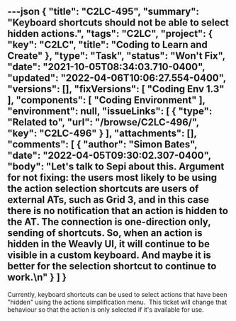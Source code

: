---json
{
  "title": "C2LC-495",
  "summary": "Keyboard shortcuts should not be able to select hidden actions.",
  "tags": "C2LC",
  "project": {
    "key": "C2LC",
    "title": "Coding to Learn and Create"
  },
  "type": "Task",
  "status": "Won't Fix",
  "date": "2021-10-05T08:34:03.710-0400",
  "updated": "2022-04-06T10:06:27.554-0400",
  "versions": [],
  "fixVersions": [
    "Coding Env 1.3"
  ],
  "components": [
    "Coding Environment"
  ],
  "environment": null,
  "issueLinks": [
    {
      "type": "Related to",
      "url": "/browse/C2LC-496/",
      "key": "C2LC-496"
    }
  ],
  "attachments": [],
  "comments": [
    {
      "author": "Simon Bates",
      "date": "2022-04-05T09:30:02.307-0400",
      "body": "Let's talk to Sepi about this. Argument for not fixing: the users most likely to be using the action selection shortcuts are users of external ATs, such as Grid 3, and in this case there is no notification that an action is hidden to the AT. The connection is one-direction only, sending of shortcuts. So, when an action is hidden in the Weavly UI, it will continue to be visible in a custom keyboard. And maybe it is better for the selection shortcut to continue to work.\n"
    }
  ]
}
---
Currently, keyboard shortcuts can be used to select actions that have been "hidden" using the actions simplification menu.  This ticket will change that behaviour so that the action is only selected if it's available for use.

        